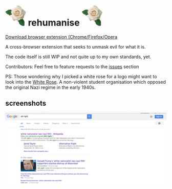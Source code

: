 # ![logo] rehumanise ![logo]

[Download browser extension (Chrome/Firefox/Opera][releases]

A cross-browser extension that seeks to unmask evil for what it is.

The code itself is still WIP and not quite up to my own standards, yet.

Contributors: Feel free to feature requests to the [issues][issue-link] section

PS: Those wondering why I picked a white rose for a logo might want to
look into the [White Rose][White-Rose-Wiki]. A non-violent student organisation
which opposed the original Nazi regime in the early 1940s.

## screenshots

![screenshot1]

[logo]: img/icon64.png
[issue-link]: https://github.com/UnapologeticallyLiberal/rehumanise/issues
[White-Rose-Wiki]: https://en.wikipedia.org/wiki/White_Rose
[screenshot1]: doc/rehumanise1.png
[releases]: https://github.com/UnapologeticallyLiberal/rehumanise/releases

